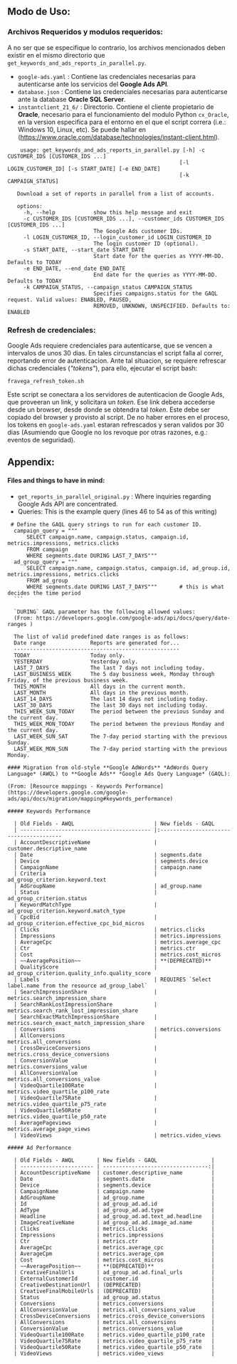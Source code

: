 ## Modo de Uso:
### Archivos Requeridos y modulos requeridos:
A no ser que se especifique lo contrario, los archivos mencionados deben existir en el mismo directorio que `get_keywords_and_ads_reports_in_parallel.py`.

 * `google-ads.yaml`     : Contiene las credenciales necesarias para autenticarse ante los servicios del __Google Ads API__.
 * `database.json`       : Contiene las credenciales necesarias para autenticarse ante la database __Oracle SQL Server__.
 * `instantclient_21_6/` : Directorio. Contiene el cliente propietario de __Oracle__, necesario para el funcionamiento del modulo Python `cx_Oracle`, en la version especifica para el entorno en el que el script correra (i.e.: Windows 10, Linux, etc). Se puede hallar en (https://www.oracle.com/database/technologies/instant-client.html).
 
 ```
     usage: get_keywords_and_ads_reports_in_parallel.py [-h] -c CUSTOMER_IDS [CUSTOMER_IDS ...]
                                                       [-l LOGIN_CUSTOMER_ID] [-s START_DATE] [-e END_DATE]
                                                       [-k CAMPAIGN_STATUS]

    Download a set of reports in parallel from a list of accounts.

    options:
      -h, --help            show this help message and exit
      -c CUSTOMER_IDS [CUSTOMER_IDS ...], --customer_ids CUSTOMER_IDS [CUSTOMER_IDS ...]
                            The Google Ads customer IDs.
      -l LOGIN_CUSTOMER_ID, --login_customer_id LOGIN_CUSTOMER_ID
                            The login customer ID (optional).
      -s START_DATE, --start_date START_DATE
                            Start date for the queries as YYYY-MM-DD. Defaults to TODAY
      -e END_DATE, --end_date END_DATE
                            End date for the queries as YYYY-MM-DD. Defaults to TODAY
      -k CAMPAIGN_STATUS, --campaign_status CAMPAIGN_STATUS
                            Specifies campaigns.status for the GAQL request. Valid values: ENABLED, PAUSED,
                            REMOVED, UNKNOWN, UNSPECIFIED. Defaults to: ENABLED
 ```

### Refresh de credenciales:
 Google Ads requiere credenciales para autenticarse, que se vencen a intervalos de unos 30 dias. En tales circunstancias el script falla al correr, reportando error de autenticacion. Ante tal situacion, se requiere refrescar dichas credenciales (_"tokens"_), para ello, ejecutar el script bash:

 `fravega_refresh_token.sh`

 Este script se conectara a los servidores de autenticacion de Google Ads, que proveeran un link, y solicitara un _token_. Ese link debera accederse desde un browser, desde donde se obtendra tal _token_. Este debe ser copiado del browser y provisto al script.
 De no haber errores en el proceso, los tokens en `google-ads.yaml` estaran refrescados y seran validos por 30 dias (Asumiendo que Google no los revoque por otras razones, e.g.: eventos de seguridad).

## Appendix:
#### Files and things to have in mind:

 * `get_reports_in_parallel_original.py` : Where inquiries regarding Google Ads API are concentrated.
  * Queries: This is the example query (lines 46 to 54 as of this writing)
  
  ```
   # Define the GAQL query strings to run for each customer ID.
    campaign_query = """
        SELECT campaign.name, campaign.status, campaign.id, metrics.impressions, metrics.clicks
        FROM campaign
        WHERE segments.date DURING LAST_7_DAYS"""
    ad_group_query = """
        SELECT campaign.name, campaign.status, campaign.id, ad_group.id, metrics.impressions, metrics.clicks
        FROM ad_group
        WHERE segments.date DURING LAST_7_DAYS"""       # this is what decides the time period
    ```

    `DURING` GAQL parameter has the following allowed values:
    (From: https://developers.google.com/google-ads/api/docs/query/date-ranges )

    The list of valid predefined date ranges is as follows:
    Date range 	            Reports are generated for...
    ----------------------------------------------------
    TODAY 	                Today only.
    YESTERDAY 	            Yesterday only.
    LAST_7_DAYS 	        The last 7 days not including today.
    LAST_BUSINESS_WEEK 	    The 5 day business week, Monday through Friday, of the previous business week.
    THIS_MONTH 	            All days in the current month.
    LAST_MONTH 	            All days in the previous month.
    LAST_14_DAYS 	        The last 14 days not including today.
    LAST_30_DAYS 	        The last 30 days not including today.
    THIS_WEEK_SUN_TODAY 	The period between the previous Sunday and the current day.
    THIS_WEEK_MON_TODAY 	The period between the previous Monday and the current day.
    LAST_WEEK_SUN_SAT 	    The 7-day period starting with the previous Sunday.
    LAST_WEEK_MON_SUN 	    The 7-day period starting with the previous Monday.

#### Migration from old-style **Google AdWords** *AdWords Query Language* (AWQL) to **Google Ads** *Google Ads Query Language* (GAQL):

(From: [Resource mappings - Keywords Performance](https://developers.google.com/google-ads/api/docs/migration/mapping#keywords_performance)

##### Keywords Performance
    
    | Old Fields - AWQL                         | New fields - GAQL
    | ----------------------------------------- |:---------------------------------------
    | AccountDescriptiveName                    | customer.descriptive_name
    | Date                                      | segments.date
    | Device                                    | segments.device
    | CampaignName                              | campaign.name
    | Criteria                                  | ad_group_criterion.keyword.text
    | AdGroupName                               | ad_group.name
    | Status                                    | ad_group_criterion.status
    | KeywordMatchType                          | ad_group_criterion.keyword.match_type
    | CpcBid                                    | ad_group_criterion.effective_cpc_bid_micros
    | Clicks                                    | metrics.clicks
    | Impressions                               | metrics.impressions
    | AverageCpc                                | metrics.average_cpc
    | Ctr                                       | metrics.ctr
    | Cost                                      | metrics.cost_micros
    | ~~AveragePosition~~	                    | **(DEPRECATED)**  
    | QualityScore                              | ad_group_criterion.quality_info.quality_score
    | Labels    			                    | REQUIRES `Select label.name from the resource ad_group_label`
    | SearchImpressionShare                     | metrics.search_impression_share
    | SearchRankLostImpressionShare             | metrics.search_rank_lost_impression_share
    | SearchExactMatchImpressionShare           | metrics.search_exact_match_impression_share
    | Conversions                               | metrics.conversions
    | AllConversions                            | metrics.all_conversions
    | CrossDeviceConversions                    | metrics.cross_device_conversions     
    | ConversionValue                           | metrics.conversions_value
    | AllConversionValue                        | metrics.all_conversions_value
    | VideoQuartile100Rate                      | metrics.video_quartile_p100_rate
    | VideoQuartile75Rate                       | metrics.video_quartile_p75_rate
    | VideoQuartile50Rate                       | metrics.video_quartile_p50_rate
    | AveragePageviews                          | metrics.average_page_views
    | VideoViews                                | metrics.video_views

##### Ad Performance
    
    | Old Fields - AWQL       | New fields - GAQL                 |
    | ----------------------- | ---------------------------------:|
    | AccountDescriptiveName  | customer.descriptive_name         |
    | Date                    | segments.date                     |
    | Device                  | segments.device                   |
    | CampaignName            | campaign.name                     |
    | AdGroupName             | ad_group.name                     |
    | Id                      | ad_group_ad.ad.id                 |
    | AdType                  | ad_group_ad.ad.type               |
    | Headline                | ad_group_ad.ad.text_ad.headline   |
    | ImageCreativeName       | ad_group_ad.ad.image_ad.name      |
    | Clicks                  | metrics.clicks                    |
    | Impressions             | metrics.impressions               |
    | Ctr                     | metrics.ctr                       |
    | AverageCpc              | metrics.average_cpc               |
    | AverageCpm              | metrics.average_cpm               |
    | Cost                    | metrics.cost_micros               |
    | ~~AveragePosition~~     | **(DEPRECATED)**                  |
    | CreativeFinalUrls       | ad_group_ad.ad.final_urls         |
    | ExternalCustomerId      | customer.id                       |
    | CreativeDestinationUrl  | (DEPRECATED)                      |
    | CreativeFinalMobileUrls | (DEPRECATED)                      |
    | Status 	              | ad_group_ad.status                |
    | Conversions             | metrics.conversions               |       
    | AllConversionValue      | metrics.all_conversions_value     |       
    | CrossDeviceConversions  | metrics.cross_device_conversions  |
    | AllConversions          | metrics.all_conversions           |
    | ConversionValue         | metrics.conversions_value         |
    | VideoQuartile100Rate    | metrics.video_quartile_p100_rate  |
    | VideoQuartile75Rate     | metrics.video_quartile_p75_rate   |
    | VideoQuartile50Rate     | metrics.video_quartile_p50_rate   |            
    | VideoViews              | metrics.video_views               |
